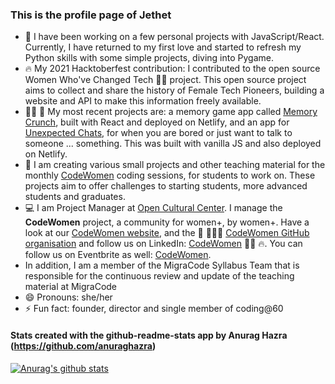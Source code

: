 ### This is the profile page of Jethet

- 🔭 I have been working on a few personal projects with JavaScript/React. Currently, I have returned to my first love and started to refresh my Python skills with some simple projects, diving into Pygame.
- 🔥 My 2021 Hacktoberfest contribution: I contributed to the open source Women Who've Changed Tech 👩‍💻 project. This open source project aims to collect and share the history of Female Tech Pioneers, building a website and API to make this information freely available.
- 👩‍💻 💪 My most recent projects are: a memory game app called [Memory Crunch](https://jethet-memory-game.netlify.app/), built with React and deployed on Netlify, and an app for [Unexpected Chats](https://jethet-unexpected-chat-app.netlify.app/), for when you are bored or just want to talk to someone ... something. This was built with vanilla JS and also deployed on Netlify.
- :raising_hand: I am creating various small projects and other teaching material for the monthly [CodeWomen](https://codewomen-barcelona.notion.site/CodeWomen-e233c21e203d41fab28acb1db8b00274) coding sessions, for students to work on. These projects aim to offer challenges to starting students, more advanced students and graduates.
- :computer: I am Project Manager at [Open Cultural Center](https://openculturalcenter.org). I manage the **CodeWomen** project, a community for women+, by women+. Have a look at our [CodeWomen website](https://codewomen-barcelona.notion.site/CodeWomen-e233c21e203d41fab28acb1db8b00274), and the 💪 👩🏽‍💻 [CodeWomen GitHub organisation](https://github.com/CodeWomen-Barcelona) and follow us on LinkedIn: [CodeWomen](https://es.linkedin.com/showcase/migracode-codewomen) 👩‍💻 🔥. You can follow us on Eventbrite as well: [CodeWomen](https://www.eventbrite.es/o/codewomen-52362448213).
- In addition, I am a member of the MigraCode Syllabus Team that is responsible for the continuous review and update of the teaching material at MigraCode 
- 😄 Pronouns: she/her
- ⚡ Fun fact: founder, director and single member of coding@60


#### Stats created with the github-readme-stats app by Anurag Hazra (https://github.com/anuraghazra)


[![Anurag's github stats](https://github-readme-stats.vercel.app/api/?username=jethet&count_private=true&include_all_commits=true&show_icons=true&theme=cobalt)](https://github.com/jethet/github-readme-stats)
